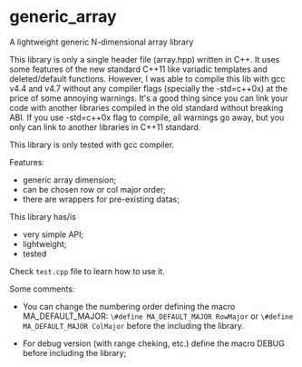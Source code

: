 generic_array
=============

A lightweight generic N-dimensional array library


This library is only a single header file (array.hpp) written
in C++. It uses some features of the new standard C++11 like
variadic templates and deleted/default functions. However, I
was able to compile this lib with gcc v4.4 and v4.7 without
any compiler flags (specially the -std=c++0x) at the price of some
annoying warnings. It's a good thing since you can link your
code with another libraries compiled in the old standard without
breaking ABI. If you use -std=c++0x flag to compile, all warnings
go away, but you only can link to another libraries in C++11
standard.

This library is only tested with gcc compiler.

Features:

- generic array dimension;
- can be chosen row or col major order;
- there are wrappers for pre-existing datas;


This library has/is

- very simple API;
- lightweight;
- tested


Check `test.cpp` file to learn how to use it.

Some comments:

- You can change the numbering order defining the macro MA_DEFAULT_MAJOR:
  `\#define MA_DEFAULT_MAJOR RowMajor`
or 
  `\#define MA_DEFAULT_MAJOR ColMajor`
before the including the library.

- For debug version (with range cheking, etc.) define the macro DEBUG before including the library;



